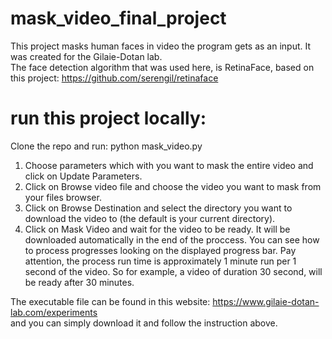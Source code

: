 # mask_video_final_project

This project masks human faces in video the program gets as an input. It was created for the Gilaie-Dotan lab.    
The face detection algorithm that was used here, is RetinaFace, based on this project:  https://github.com/serengil/retinaface   

# run this project locally:  
   
Clone the repo and run: python mask_video.py   

1. Choose parameters which with you want to mask the entire video and click on Update Parameters.
2. Click on Browse video file and choose the video you want to mask from your files browser.
3. Click on Browse Destination and select the directory you want to download the video to (the default is your current directory).
4. Click on Mask Video and wait for the video to be ready. It will be downloaded automatically in the end of the proccess. You can see how to process progresses looking on the displayed progress bar. Pay attention, the process run time is approximately 1 minute run per 1 second of the video. So for example, a video of duration 30 second, will be ready after 30 minutes.    


The executable file can be found in this website: https://www.gilaie-dotan-lab.com/experiments  
and you can simply download it and follow the instruction above.


